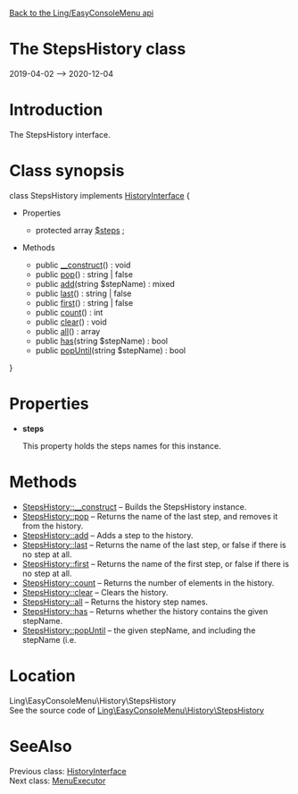 [Back to the Ling/EasyConsoleMenu api](https://github.com/lingtalfi/EasyConsoleMenu/blob/master/doc/api/Ling/EasyConsoleMenu.md)



The StepsHistory class
================
2019-04-02 --> 2020-12-04






Introduction
============

The StepsHistory interface.



Class synopsis
==============


class <span class="pl-k">StepsHistory</span> implements [HistoryInterface](https://github.com/lingtalfi/EasyConsoleMenu/blob/master/doc/api/Ling/EasyConsoleMenu/History/HistoryInterface.md) {

- Properties
    - protected array [$steps](#property-steps) ;

- Methods
    - public [__construct](https://github.com/lingtalfi/EasyConsoleMenu/blob/master/doc/api/Ling/EasyConsoleMenu/History/StepsHistory/__construct.md)() : void
    - public [pop](https://github.com/lingtalfi/EasyConsoleMenu/blob/master/doc/api/Ling/EasyConsoleMenu/History/StepsHistory/pop.md)() : string | false
    - public [add](https://github.com/lingtalfi/EasyConsoleMenu/blob/master/doc/api/Ling/EasyConsoleMenu/History/StepsHistory/add.md)(string $stepName) : mixed
    - public [last](https://github.com/lingtalfi/EasyConsoleMenu/blob/master/doc/api/Ling/EasyConsoleMenu/History/StepsHistory/last.md)() : string | false
    - public [first](https://github.com/lingtalfi/EasyConsoleMenu/blob/master/doc/api/Ling/EasyConsoleMenu/History/StepsHistory/first.md)() : string | false
    - public [count](https://github.com/lingtalfi/EasyConsoleMenu/blob/master/doc/api/Ling/EasyConsoleMenu/History/StepsHistory/count.md)() : int
    - public [clear](https://github.com/lingtalfi/EasyConsoleMenu/blob/master/doc/api/Ling/EasyConsoleMenu/History/StepsHistory/clear.md)() : void
    - public [all](https://github.com/lingtalfi/EasyConsoleMenu/blob/master/doc/api/Ling/EasyConsoleMenu/History/StepsHistory/all.md)() : array
    - public [has](https://github.com/lingtalfi/EasyConsoleMenu/blob/master/doc/api/Ling/EasyConsoleMenu/History/StepsHistory/has.md)(string $stepName) : bool
    - public [popUntil](https://github.com/lingtalfi/EasyConsoleMenu/blob/master/doc/api/Ling/EasyConsoleMenu/History/StepsHistory/popUntil.md)(string $stepName) : bool

}




Properties
=============

- <span id="property-steps"><b>steps</b></span>

    This property holds the steps names for this instance.
    
    



Methods
==============

- [StepsHistory::__construct](https://github.com/lingtalfi/EasyConsoleMenu/blob/master/doc/api/Ling/EasyConsoleMenu/History/StepsHistory/__construct.md) &ndash; Builds the StepsHistory instance.
- [StepsHistory::pop](https://github.com/lingtalfi/EasyConsoleMenu/blob/master/doc/api/Ling/EasyConsoleMenu/History/StepsHistory/pop.md) &ndash; Returns the name of the last step, and removes it from the history.
- [StepsHistory::add](https://github.com/lingtalfi/EasyConsoleMenu/blob/master/doc/api/Ling/EasyConsoleMenu/History/StepsHistory/add.md) &ndash; Adds a step to the history.
- [StepsHistory::last](https://github.com/lingtalfi/EasyConsoleMenu/blob/master/doc/api/Ling/EasyConsoleMenu/History/StepsHistory/last.md) &ndash; Returns the name of the last step, or false if there is no step at all.
- [StepsHistory::first](https://github.com/lingtalfi/EasyConsoleMenu/blob/master/doc/api/Ling/EasyConsoleMenu/History/StepsHistory/first.md) &ndash; Returns the name of the first step, or false if there is no step at all.
- [StepsHistory::count](https://github.com/lingtalfi/EasyConsoleMenu/blob/master/doc/api/Ling/EasyConsoleMenu/History/StepsHistory/count.md) &ndash; Returns the number of elements in the history.
- [StepsHistory::clear](https://github.com/lingtalfi/EasyConsoleMenu/blob/master/doc/api/Ling/EasyConsoleMenu/History/StepsHistory/clear.md) &ndash; Clears the history.
- [StepsHistory::all](https://github.com/lingtalfi/EasyConsoleMenu/blob/master/doc/api/Ling/EasyConsoleMenu/History/StepsHistory/all.md) &ndash; Returns the history step names.
- [StepsHistory::has](https://github.com/lingtalfi/EasyConsoleMenu/blob/master/doc/api/Ling/EasyConsoleMenu/History/StepsHistory/has.md) &ndash; Returns whether the history contains the given stepName.
- [StepsHistory::popUntil](https://github.com/lingtalfi/EasyConsoleMenu/blob/master/doc/api/Ling/EasyConsoleMenu/History/StepsHistory/popUntil.md) &ndash; the given stepName, and including the stepName (i.e.





Location
=============
Ling\EasyConsoleMenu\History\StepsHistory<br>
See the source code of [Ling\EasyConsoleMenu\History\StepsHistory](https://github.com/lingtalfi/EasyConsoleMenu/blob/master/History/StepsHistory.php)



SeeAlso
==============
Previous class: [HistoryInterface](https://github.com/lingtalfi/EasyConsoleMenu/blob/master/doc/api/Ling/EasyConsoleMenu/History/HistoryInterface.md)<br>Next class: [MenuExecutor](https://github.com/lingtalfi/EasyConsoleMenu/blob/master/doc/api/Ling/EasyConsoleMenu/MenuExecutor.md)<br>
